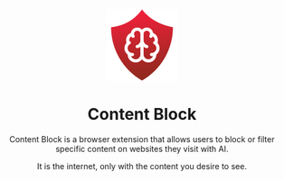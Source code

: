 <!-- markdownlint-disable MD033 -->
<!-- markdownlint-disable MD041 -->
<p align="center">
<img src="assets/img/icon-default.svg" width="128" height="128" alt="Content Block Logo" />
</p>
<!-- markdownlint-disable MD041 -->

<h1 align="center">Content Block</h1>

<p align="center">
Content Block is a browser extension that allows users to block or filter specific content on websites they visit with AI.
</p>

<p align="center">
It is the internet, only with the content you desire to see.
</p>
